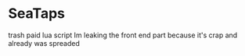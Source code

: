 # SeaTaps
trash paid lua script
Im leaking the front end part because it's crap and already was spreaded
